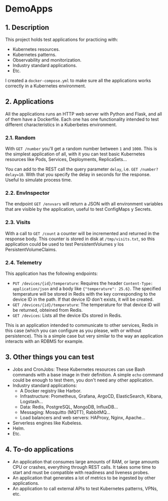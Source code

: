 # DemoApps

## 1. Description

This project holds test applications for practicing with:

- Kubernetes resources.
- Kubernetes patterns.
- Observability and monitorization.
- Industry standard applications.
- Etc.

I created a `docker-compose.yml` to make sure all the applications works correctly in a Kubernetes environment.

## 2. Applications

All the applications runs an HTTP web server with Python and Flask, and all of them have a Dockerfile. Each one has one functionality intended to test different characteristics in a Kuberbetes environment.

### 2.1. Random

With `GET /number` you'll get a random number between `1` and `1000`. This is the simplest application of all, with it you can test basic Kubernetes resources like Pods, Services, Deployments, ReplicaSets...

You can add to the REST call the query parameter `delay`, i.e. `GET /number?delay=10`. With that you specify the delay in seconds for the response. Useful to simulate process time.

### 2.2. EnvInspector

The endpoint `GET /envvars` will return a JSON with all environment variables that are visible by the application, useful to test ConfigMaps y Secrets.

### 2.3. Visits

With a call to `GET /count` a counter will be incremented and returned in the response body. This counter is stored in disk at `/tmp/visits.txt`, so this application could be used to test PersistentVolumes y los PersistentVolumeClaims.

### 2.4. Telemetry

This application has the following endpoints:

- `PUT /devices/{id}/temperature`: Requires the header `Content-Type: application/json` and a body like `{"temperature": 25.6}`. The specified temperature will be stored in Redis with the key corresponding to the device ID in the path. If that device ID don't exists, it will be created.
- `GET /devices/{id}/temperature`: The temperature for that device ID will be returned, obteined from Redis.
- `GET /devices`: Lists all the device IDs stored in Redis.

This is an application intended to communicate to other services, Redis in this case (which you can configure as you please, with or without persistence). This is a simple case but very similar to the way an application interacts with an RDBMS for example.

## 3. Other things you can test

- Jobs and CronJobs: These Kubernetes resources can use Bash commands with a base image in their definition. A simple `echo` command could be enough to test them, you don't need any other application.
- Industry standard applications:
  - A Docker registry like Harbor.
  - Infrastructure: Prometheus, Grafana, ArgoCD, ElasticSearch, Kibana, Logstash...
  - Data: Redis, PostgreSQL, MongoDB, InfluxDB...
  - Messaging: Mosquitto (MQTT), RabbitMQ...
  - Load balancers and web servers: HAProxy, Nginx, Apache...
- Serverless engines like Kubeless.
- Helm.
- Etc.

## 4. To-do applications

- An application that consumes large amounts of RAM, or large amounts CPU or crashes, everything through REST calls. It takes some time to start and must be compatible with readiness and liveness probes.
- An application that generates a lot of metrics to be ingested by other applications.
- An application to call external APIs to test Kubernetes patterns, VPNs, etc.

